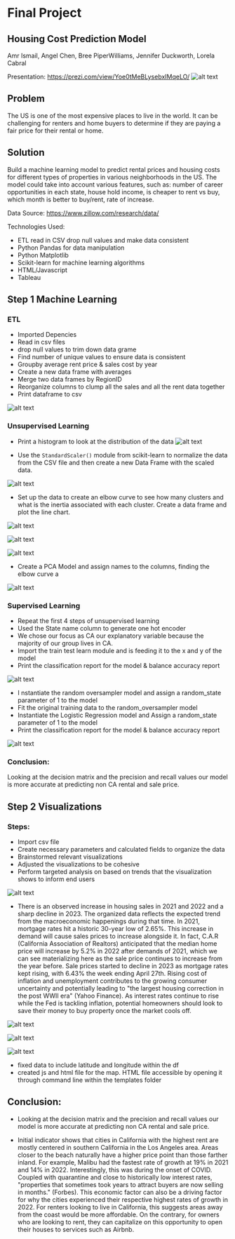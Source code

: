 # Final Project 
## Housing Cost Prediction Model 
Amr Ismail, Angel Chen, Bree PiperWilliams, Jennifer Duckworth, Lorela Cabral

Presentation: https://prezi.com/view/Yoe0tMeBLysebxIMqeLO/
![alt text](https://www.dice.com/binaries/large/content/gallery/dice/insights/2018/08/Cost-of-Living-Tech-Pros-Dice.png)

## Problem
The US is one of the most expensive places to live in the world. It can be challenging for renters and home buyers to determine if they are paying a fair price for their rental or home. 


## Solution
Build a machine learning model to predict rental prices and housing costs for different types of properties in various neighborhoods in the US. The model could take into account various features, such as: number of career opportunities in each state, house hold income, is cheaper to rent vs buy, which month is better to buy/rent, rate of increase. 


Data Source: https://www.zillow.com/research/data/

Technologies Used: 
* ETL read in CSV drop null values and make data consistent 
* Python Pandas for data manipulation
* Python Matplotlib
* Scikit-learn for machine learning algorithms
* HTML/Javascript 
* Tableau 

## Step 1  Machine Learning
### ETL
* Imported Depencies
* Read in csv files 
* drop null values  to trim down data grame 
* Find number of unique values to ensure data is consistent 
* Groupby average rent price & sales cost by year 
* Create a new data frame with averages 
* Merge two data frames by RegionID
* Reorganize columns to clump all the sales and all the rent data together
* Print dataframe to csv

![alt text](https://i.imgur.com/x741EJW.png)


### Unsupervised Learning 
* Print a histogram to look at the distribution of the data 
![alt text](https://i.imgur.com/ZcqZpVj.png)

* Use the `StandardScaler()` module from scikit-learn to normalize the data from the CSV file and then create a new Data Frame with the scaled data. 

![alt text](https://i.imgur.com/sMOsBZr.png)

* Set up the data to create an elbow curve to see how many clusters and what is the inertia associated with each cluster. Create a data frame and plot the line chart. 

![alt text](https://i.imgur.com/tiwOPe2.png)

![alt text](https://i.imgur.com/tmwmvI0.png)

![alt text](https://i.imgur.com/WYd8ChC.png)

* Create a PCA Model and assign names to the columns, finding the elbow curve a

![alt text](https://i.imgur.com/fzlLR7O.png)

### Supervised Learning 
* Repeat the first 4 steps of unsupervised learning 
* Used the State name column to generate one hot encoder
* We chose our focus as CA our explanatory variable because the majority of our group lives in CA. 
* Import the train test learn module and is feeding it to the x and y of the model 
* Print the classification report for the model & balance accuracy report 

![alt text](https://i.imgur.com/qXY7GU3.png)

* I nstantiate the random oversampler model and  assign a random_state parameter of 1 to the model
 * Fit the original training data to the random_oversampler model
* Instantiate the Logistic Regression model and Assign a random_state parameter of 1 to the model
* Print the classification report for the model & balance accuracy report 

![alt text](https://i.imgur.com/n1hMcKo.png)

### Conclusion: 
Looking at the decision matrix and the precision and recall values our model is more accurate at predicting non CA rental and sale price. 

## Step 2 Visualizations 
### Steps:
* Import csv file
* Create necessary parameters and calculated fields to organize the data
* Brainstormed relevant visualizations
* Adjusted the visualizations to be cohesive 
* Perform targeted analysis on based on trends that the visualization shows to inform end users



![alt text](https://i.imgur.com/5fXbkHM.png)

* There is an observed increase in housing sales in 2021 and 2022 and a sharp decline in 2023. The organized data reflects the expected trend from the macroeconomic happenings during that time. In 2021, mortgage rates hit a historic 30-year low of 2.65%. This increase in demand will cause sales prices to increase alongside it. In fact, C.A.R (California Association of Realtors) anticipated that the median home price will increase by 5.2% in 2022 after demands of 2021, which we can see materializing here as the sale price continues to increase from the year before. Sale prices started to decline in 2023 as mortgage rates kept rising, with 6.43% the week ending April 27th. Rising cost of  inflation and unemployment contributes to the growing consumer uncertainty and potentially leading to  "the largest housing correction in the post WWII era" (Yahoo Finance). As interest rates continue to rise while the Fed is tackling inflation, potential homeowners should look to save their money to buy property once the market cools off. 

![alt text](https://i.imgur.com/7MRsHLj.png)

![alt text](https://i.imgur.com/jWfWTos.png)

![alt text](https://i.imgur.com/gggGle3.png)

* fixed data to include latitude and longitude within the df
* created js and html file for the map. HTML file accessible by opening it through command line within the templates folder 

## Conclusion: 
* Looking at the decision matrix and the precision and recall values our model is more accurate at predicting non CA rental and sale price. 

* Initial indicator shows that cities in California with the highest rent are mostly centered in southern California in the Los Angeles area. Areas closer to the beach naturally have a higher price point than those farther inland. For example, Malibu had the fastest rate of growth at 19% in 2021 and 14% in 2022. Interestingly, this was during the onset of COVID. Coupled with quarantine and close to historically low interest rates, "properties that sometimes took years to attract buyers are now selling in months." (Forbes). This economic factor can also be a driving factor for why the cities experienced their respective highest rates of growth in 2022. For renters looking to live in California, this suggests areas away from the coast would be more affordable. On the contrary, for owners who are looking to rent, they can capitalize on this opportunity to open their houses to services such as Airbnb.
